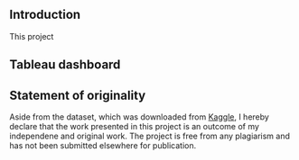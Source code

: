 ## Introduction
This project  

## Tableau dashboard



## Statement of originality 
Aside from the dataset, which was downloaded from [Kaggle](https://www.kaggle.com/sashankpillai/spotify-top-200-charts-20202021), I hereby declare that the work presented
in this project is an outcome of my independene and original work. The project is free from any plagiarism and has not been submitted elsewhere for publication.
